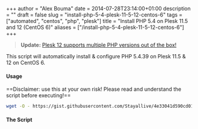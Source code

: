 +++
author = "Alex Bouma"
date = 2014-07-28T23:14:00+01:00
description = ""
draft = false
slug = "install-php-5-4-plesk-11-5-12-centos-6"
tags = ["automated", "centos", "php", "plesk"]
title = "Install PHP 5.4 on Plesk 11.5 and 12 (CentOS 6)"
aliases = ["/install-php-5-4-plesk-11-5-12-centos-6"]
+++

> **Update:** [Plesk 12 supports multiple PHP versions out of the box!](https://alex.bouma.me/finally-plesk-12-supports-multiple-php-versions-out-of-the-box/)

This script will automatically install & configure PHP 5.4.39 on Plesk 11.5 & 12 on CentOS 6.


#### Usage

==Disclaimer: use this at your own risk! Please read and understand the script before executing!==

```bash
wget -O - https://gist.githubusercontent.com/Stayallive/4e33041d590cd01d85d4/raw/b68f277316bfd9bdf6305d1353c061bc4e7a930b/install.sh | bash
```

#### The Script

<script src="https://gist.github.com/Stayallive/4e33041d590cd01d85d4.js"></script>
